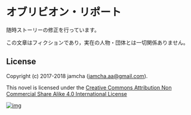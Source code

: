 # オブリビオン・リポート

随時ストーリーの修正を行っています。  

この文章はフィクションであり，実在の人物・団体とは一切関係ありません。  

## License

Copyright (c) 2017-2018 jamcha (jamcha.aa@gmail.com).  

This novel is licensed under the [Creative Commons Attribution Non Commercial Share Alike 4.0 International License](http://creativecommons.org/licenses/by-nc-sa/4.0/deed)  

[![img](http://i.creativecommons.org/l/by-nc-sa/4.0/88x31.png)](http://creativecommons.org/licenses/by-nc-sa/4.0/deed)